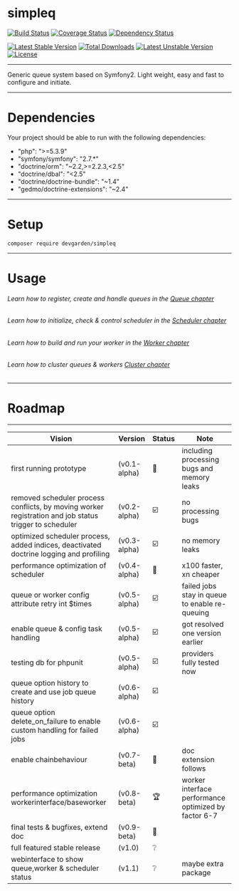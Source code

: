simpleq
=======

[![Build Status](https://travis-ci.org/mowlwurf/simpleq.png?branch=master)](https://travis-ci.org/mowlwurf/simpleq)
[![Coverage Status](https://coveralls.io/repos/mowlwurf/simpleq/badge.svg?branch=master&service=github)](https://coveralls.io/github/mowlwurf/simpleq?branch=master)
[![Dependency Status](https://www.versioneye.com/php/devgarden:simpleq/badge.svg)](https://www.versioneye.com/php/devgarden:simpleq)

[![Latest Stable Version](https://poser.pugx.org/devgarden/simpleq/v/stable)](https://packagist.org/packages/devgarden/simpleq) 
[![Total Downloads](https://poser.pugx.org/devgarden/simpleq/downloads)](https://packagist.org/packages/devgarden/simpleq) 
[![Latest Unstable Version](https://poser.pugx.org/devgarden/simpleq/v/unstable)](https://packagist.org/packages/devgarden/simpleq) 
[![License](https://poser.pugx.org/devgarden/simpleq/license)](https://packagist.org/packages/devgarden/simpleq)

***

Generic queue system based on Symfony2. Light weight, easy and fast to configure and initiate.

***

# Dependencies

Your project should be able to run with the following dependencies:

- "php": ">=5.3.9"
- "symfony/symfony": "2.7.*"
- "doctrine/orm": "~2.2,>=2.2.3,<2.5"
- "doctrine/dbal": "<2.5"
- "doctrine/doctrine-bundle": "~1.4"
- "gedmo/doctrine-extensions": "~2.4"

***

# Setup

```composer require devgarden/simpleq```

***

# Usage

###### Learn how to register, create and handle queues in the [Queue chapter](doc/queue.md)
###### Learn how to initialize, check & control scheduler in the [Scheduler chapter](doc/scheduler.md)
###### Learn how to build and run your worker in the [Worker chapter](doc/worker.md)
###### Learn how to cluster queues & workers [Cluster chapter](doc/cluster.md)

***

# Roadmap

***

| Vision | Version | Status  | Note |
|--------|---------|---------|------|
| first running prototype | (v0.1-alpha) | :moyai: | including processing bugs and memory leaks |
| removed scheduler process conflicts, by moving worker registration and job status trigger to scheduler | (v0.2-alpha) | :ballot_box_with_check: | no processing bugs |
| optimized scheduler process, added indices, deactivated doctrine logging and profiling | (v0.3-alpha) | :ballot_box_with_check: | no memory leaks |
| performance optimization of scheduler | (v0.4-alpha) | :rocket: | x100 faster, xn cheaper |
| queue or worker config attribute retry int $times | (v0.5-alpha) | :ballot_box_with_check: | failed jobs stay in queue to enable re-queuing |
| enable queue & config task handling | (v0.5-alpha) | :ballot_box_with_check: | got resolved one version earlier |
| testing db for phpunit | (v0.5-alpha) | :ballot_box_with_check: | providers fully tested now |
| queue option history to create and use job queue history | (v0.6-alpha) | :ballot_box_with_check: | |
| queue option delete_on_failure to enable custom handling for failed jobs | (v0.6-alpha) | :ballot_box_with_check: | |
| enable chainbehaviour | (v0.7-beta) | :link: | doc extension follows |
| performance optimization workerinterface/baseworker | (v0.8-beta) | :trophy: | worker interface performance optimized by factor 6-7 |
| final tests & bugfixes, extend doc | (v0.9-beta) | :construction: | |
| full featured stable release | (v1.0) | :grey_question: | |
| webinterface to show queue,worker & scheduler status | (v1.1) | :grey_question: | maybe extra package |